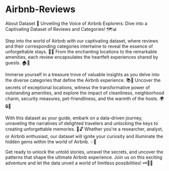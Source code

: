 # Airbnb-Reviews

About Dataset
🌟 Unveiling the Voice of Airbnb Explorers: Dive into a Captivating Dataset of Reviews and Categories! 🗺️📊

Step into the world of Airbnb with our captivating dataset, where reviews and their corresponding categories intertwine to reveal the essence of unforgettable stays. 🌟✨ From the enchanting locations to the remarkable amenities, each review encapsulates the heartfelt experiences shared by guests. 🏠💖

Immerse yourself in a treasure trove of valuable insights as you delve into the diverse categories that define the Airbnb experience. 📚🔎 Uncover the secrets of exceptional locations, witness the transformative power of outstanding amenities, and explore the impact of cleanliness, neighborhood charm, security measures, pet-friendliness, and the warmth of the hosts. 🌍🔒🐾

With this dataset as your guide, embark on a data-driven journey, unraveling the narratives of delighted travelers and unlocking the keys to creating unforgettable memories. 🚀🔓 Whether you're a researcher, analyst, or Airbnb enthusiast, our dataset will ignite your curiosity and illuminate the hidden gems within the world of Airbnb. 💡💎

Get ready to unlock the untold stories, unravel the secrets, and uncover the patterns that shape the ultimate Airbnb experience. Join us on this exciting adventure and let the data unveil a world of limitless possibilities! 🗝️🌈✨

